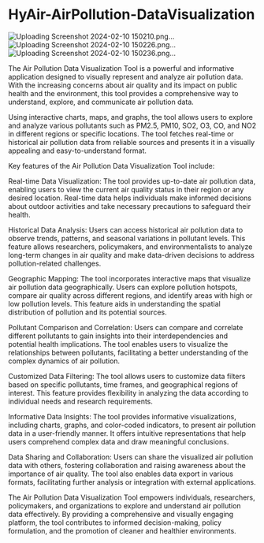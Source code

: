 # HyAir-AirPollution-DataVisualization

![Uploading Screenshot 2024-02-10 150210.png…]()
![Uploading Screenshot 2024-02-10 150226.png…]()
![Uploading Screenshot 2024-02-10 150236.png…]()



The Air Pollution Data Visualization Tool is a powerful and informative application designed to visually represent and analyze air pollution data. With the increasing concerns about air quality and its impact on public health and the environment, this tool provides a comprehensive way to understand, explore, and communicate air pollution data.

Using interactive charts, maps, and graphs, the tool allows users to explore and analyze various pollutants such as PM2.5, PM10, SO2, O3, CO, and NO2 in different regions or specific locations. The tool fetches real-time or historical air pollution data from reliable sources and presents it in a visually appealing and easy-to-understand format.

Key features of the Air Pollution Data Visualization Tool include:

Real-time Data Visualization: The tool provides up-to-date air pollution data, enabling users to view the current air quality status in their region or any desired location. Real-time data helps individuals make informed decisions about outdoor activities and take necessary precautions to safeguard their health.

Historical Data Analysis: Users can access historical air pollution data to observe trends, patterns, and seasonal variations in pollutant levels. This feature allows researchers, policymakers, and environmentalists to analyze long-term changes in air quality and make data-driven decisions to address pollution-related challenges.

Geographic Mapping: The tool incorporates interactive maps that visualize air pollution data geographically. Users can explore pollution hotspots, compare air quality across different regions, and identify areas with high or low pollution levels. This feature aids in understanding the spatial distribution of pollution and its potential sources.

Pollutant Comparison and Correlation: Users can compare and correlate different pollutants to gain insights into their interdependencies and potential health implications. The tool enables users to visualize the relationships between pollutants, facilitating a better understanding of the complex dynamics of air pollution.

Customized Data Filtering: The tool allows users to customize data filters based on specific pollutants, time frames, and geographical regions of interest. This feature provides flexibility in analyzing the data according to individual needs and research requirements.

Informative Data Insights: The tool provides informative visualizations, including charts, graphs, and color-coded indicators, to present air pollution data in a user-friendly manner. It offers intuitive representations that help users comprehend complex data and draw meaningful conclusions.

Data Sharing and Collaboration: Users can share the visualized air pollution data with others, fostering collaboration and raising awareness about the importance of air quality. The tool also enables data export in various formats, facilitating further analysis or integration with external applications.

The Air Pollution Data Visualization Tool empowers individuals, researchers, policymakers, and organizations to explore and understand air pollution data effectively. By providing a comprehensive and visually engaging platform, the tool contributes to informed decision-making, policy formulation, and the promotion of cleaner and healthier environments.
